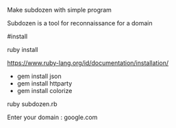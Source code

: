 Make subdozen with simple program

Subdozen is a tool for reconnaissance for a domain

#install

ruby install

https://www.ruby-lang.org/id/documentation/installation/

- gem install json
- gem install httparty
- gem install colorize

ruby subdozen.rb

Enter your domain : google.com
